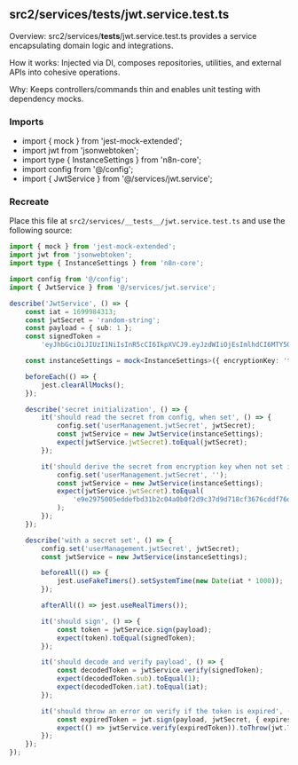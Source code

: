 ## src2/services/__tests__/jwt.service.test.ts

Overview: src2/services/__tests__/jwt.service.test.ts provides a service encapsulating domain logic and integrations.

How it works: Injected via DI, composes repositories, utilities, and external APIs into cohesive operations.

Why: Keeps controllers/commands thin and enables unit testing with dependency mocks.

### Imports

- import { mock } from 'jest-mock-extended';
- import jwt from 'jsonwebtoken';
- import type { InstanceSettings } from 'n8n-core';
- import config from '@/config';
- import { JwtService } from '@/services/jwt.service';

### Recreate

Place this file at `src2/services/__tests__/jwt.service.test.ts` and use the following source:

```ts
import { mock } from 'jest-mock-extended';
import jwt from 'jsonwebtoken';
import type { InstanceSettings } from 'n8n-core';

import config from '@/config';
import { JwtService } from '@/services/jwt.service';

describe('JwtService', () => {
	const iat = 1699984313;
	const jwtSecret = 'random-string';
	const payload = { sub: 1 };
	const signedToken =
		'eyJhbGciOiJIUzI1NiIsInR5cCI6IkpXVCJ9.eyJzdWIiOjEsImlhdCI6MTY5OTk4NDMxM30.xNZOAmcidW5ovEF_mwIOzCWkJ70FEO6MFNLK2QRDOeQ';

	const instanceSettings = mock<InstanceSettings>({ encryptionKey: 'test-key' });

	beforeEach(() => {
		jest.clearAllMocks();
	});

	describe('secret initialization', () => {
		it('should read the secret from config, when set', () => {
			config.set('userManagement.jwtSecret', jwtSecret);
			const jwtService = new JwtService(instanceSettings);
			expect(jwtService.jwtSecret).toEqual(jwtSecret);
		});

		it('should derive the secret from encryption key when not set in config', () => {
			config.set('userManagement.jwtSecret', '');
			const jwtService = new JwtService(instanceSettings);
			expect(jwtService.jwtSecret).toEqual(
				'e9e2975005eddefbd31b2c04a0b0f2d9c37d9d718cf3676cddf76d65dec555cb',
			);
		});
	});

	describe('with a secret set', () => {
		config.set('userManagement.jwtSecret', jwtSecret);
		const jwtService = new JwtService(instanceSettings);

		beforeAll(() => {
			jest.useFakeTimers().setSystemTime(new Date(iat * 1000));
		});

		afterAll(() => jest.useRealTimers());

		it('should sign', () => {
			const token = jwtService.sign(payload);
			expect(token).toEqual(signedToken);
		});

		it('should decode and verify payload', () => {
			const decodedToken = jwtService.verify(signedToken);
			expect(decodedToken.sub).toEqual(1);
			expect(decodedToken.iat).toEqual(iat);
		});

		it('should throw an error on verify if the token is expired', () => {
			const expiredToken = jwt.sign(payload, jwtSecret, { expiresIn: -10 });
			expect(() => jwtService.verify(expiredToken)).toThrow(jwt.TokenExpiredError);
		});
	});
});

```
